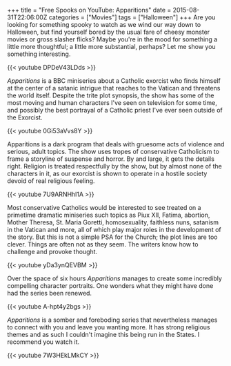 +++
title = "Free Spooks on YouTube: Apparitions"
date = 2015-08-31T22:06:00Z
categories = ["Movies"]
tags = ["Halloween"]
+++
Are you looking for something spooky to watch as we wind our way down to Halloween, but find yourself bored by the usual fare of cheesy monster movies or gross slasher flicks? Maybe you're in the mood for something a little more thoughtful; a little more substantial, perhaps? Let me show you something interesting.

{{< youtube DPDeV43LDds >}}

<!--more-->

*Apparitions* is a BBC miniseries about a Catholic exorcist who finds himself at the center of a satanic intrigue that reaches to the Vatican and threatens the world itself. Despite the trite plot synopsis, the show has some of the most moving and human characters I've seen on television for some time, and possibly the best portrayal of a Catholic priest I've ever seen outside of the Exorcist.

{{< youtube 0Gi53aVvs8Y >}}

Apparitions is a dark program that deals with gruesome acts of violence and serious, adult topics. The show uses tropes of conservative Catholicism to frame a storyline of suspense and horror. By and large, it gets the details right. Religion is treated respectfully by the show, but by almost none of the characters in it, as our exorcist is shown to operate in a hostile society devoid of real religious feeling.

{{< youtube 7U9ARNHhl1A >}}

Most conservative Catholics would be interested to see treated on a primetime dramatic miniseries such topics as Piux XII, Fatima, abortion, Mother Theresa, St. Maria Goretti, homosexuality, faithless nuns, satanism in the Vatican and more, all of which play major roles in the development of the story. But this is not a simple PSA for the Church; the plot lines are too clever. Things are often not as they seem. The writers know how to challenge and provoke thought.

{{< youtube yDa3ynQEVBM >}}

Over the space of six hours *Apparitions* manages to create some incredibly compelling character portraits. One wonders what they might have done had the series been renewed.

{{< youtube A-hpt4y2bgs >}}

*Apparitions* is a somber and foreboding series that nevertheless manages to connect with you and leave you wanting more. It has strong religious themes and as such I couldn't imagine this being run in the States. I recommend you watch it.

{{< youtube 7W3HEkLMkCY >}}
